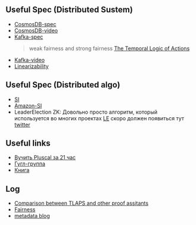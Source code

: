 ## Useful Spec (Distributed Sustem)
* [CosmosDB-spec](https://github.com/Azure/azure-cosmos-tla)
* [CosmosDB-video](https://youtu.be/Ej6dlMBvUBI)
* [Kafka-spec](https://github.com/hachikuji/kafka-specification)
    > weak fairness and strong fairness [The Temporal Logic of Actions](https://lamport.azurewebsites.net/pubs/lamport-actions.pdf)
* [Kafka-video](https://kafka-summit.org/sessions/hardening-kafka-replication/)
* [Linearizability](https://github.com/lorin/tla-linearizability)

## Useful Spec (Distributed algo)
* [SI](https://github.com/will62794/snapshot-isolation-spec)
* [Amazon-SI](https://github.com/pron/amazon-snapshot-spec)
* LeaderElection ZK: Довольно просто алгоритм, который используется
    во многих проектах [LE](https://zookeeper.apache.org/doc/current/recipes.html#sc_leaderElection) скоро должен появиться тут [twitter](https://twitter.com/vanlightly)

## Useful links
* [Вучить Pluscal за 21 час](https://learntla.com/)
* [Гугл-группа](https://groups.google.com/forum/#!forum/tlaplus)
* [Книга](https://lamport.azurewebsites.net/tla/book.html?back-link=learning.html#book)

## Log
* [Comparison between TLAPS and other proof assitants](https://groups.google.com/forum/#!topic/tlaplus/zm9ccHj0OiQ)
* [ Fairness](https://groups.google.com/forum/#!topic/tlaplus/FqGPF_2-ljE)
* [metadata blog](http://muratbuffalo.blogspot.com/search/label/tla)
